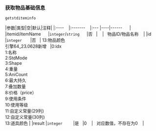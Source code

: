 ### 获取物品基础信息
`getstditeminfo`

|参数|类型|空|默认|注释|
|:----    |:-------    |:--- |----|------      |
|itemid/itemName      |`integer`/`string`      |否   |    |   物品ID/物品名称    |
|id       |`integer`       |否   | 13:物品颜色<br />引擎64_23.0628新增   |0:idx <br /> 1:名称 <br />2:StdMode<br />3:Shape<br />4:重量<br />5:AniCount <br />6:最大持久 <br />7:叠加数量<br />8:价格（price）<br />9:使用条件 <br />10:使用等级<br />11:自定义常量(29列)<br />12:自定义常量(30列)<br />13:道具颜色 |
|result |`integer`         |是   |0    |   对应数值，不存在为0    |

